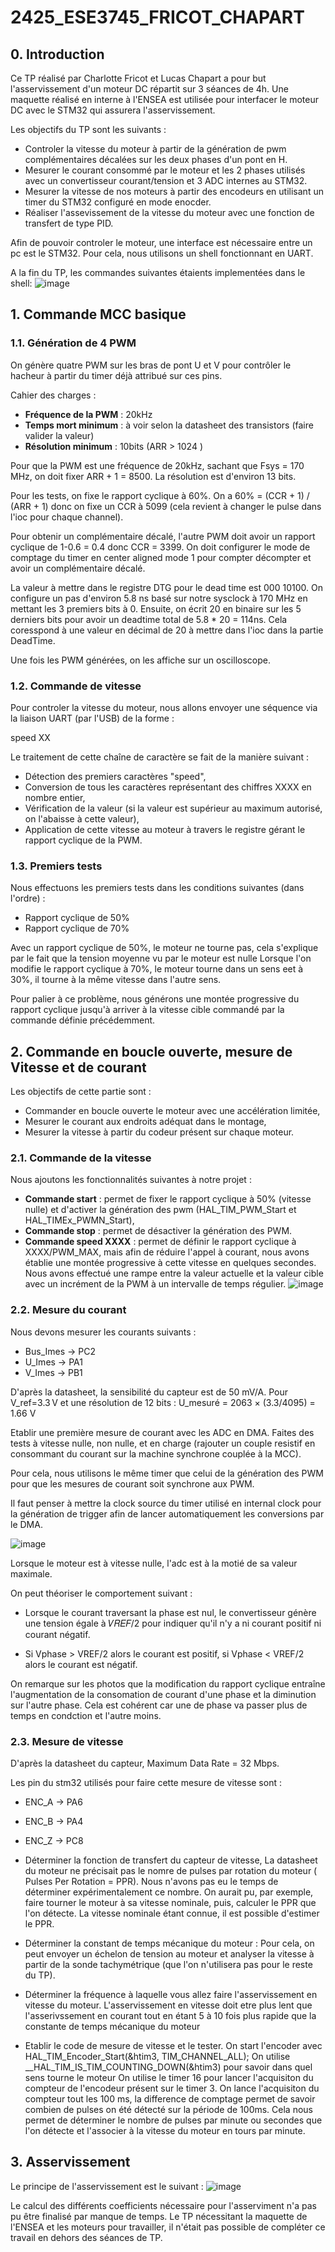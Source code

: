 # 2425_ESE3745_FRICOT_CHAPART

## 0. Introduction

Ce TP réalisé par Charlotte Fricot et Lucas Chapart a pour but l'asservissement d'un moteur DC répartit sur 3 séances de 4h.
Une maquette réalisé en interne à l'ENSEA est utilisée pour interfacer le moteur DC avec le STM32 qui assurera l'asservissement.

Les objectifs du TP sont les suivants :
  -  Controler la vitesse du moteur à partir de la génération de pwm complémentaires décalées sur les deux phases d'un pont en H.
  -  Mesurer le courant consommé par le moteur et les 2 phases utilisés avec un convertisseur courant/tension et 3 ADC internes au STM32.
  -  Mesurer la vitesse de nos moteurs à partir des encodeurs en utilisant un timer du STM32 configuré en mode enocder.
  -  Réaliser l'assevissement de la vitesse du moteur avec une fonction de transfert de type PID.

Afin de pouvoir controler le moteur, une interface est nécessaire entre un pc est le STM32.
Pour cela, nous utilisons un shell fonctionnant en UART.

A la fin du TP, les commandes suivantes étaients implementées dans le shell:
![image](https://github.com/user-attachments/assets/5874c691-3a30-4214-9140-8d25aa82761f)

## 1. Commande MCC basique
### 1.1. Génération de 4 PWM

On génère quatre PWM sur les bras de pont U et V pour contrôler le hacheur à partir du timer déjà attribué sur ces pins.

Cahier des charges :
  - **Fréquence de la PWM** : 20kHz
  - **Temps mort minimum** : à voir selon la datasheet des transistors (faire valider la valeur)
  - **Résolution minimum** : 10bits (ARR > 1024 )

Pour que la PWM est une fréquence de 20kHz, sachant que Fsys = 170 MHz, on doit fixer ARR + 1 = 8500. La résolution est d'environ 13 bits.

Pour les tests, on fixe le rapport cyclique à 60%.
On a 60% = (CCR + 1) / (ARR + 1)
donc on fixe un CCR à 5099 (cela revient à changer le pulse dans l'ioc pour chaque channel).

Pour obtenir un complémentaire décalé, l'autre PWM doit avoir un rapport cyclique de 1-0.6 = 0.4 donc CCR = 3399.
On doit configurer le mode de comptage du timer en center aligned mode 1 pour compter décompter et avoir un complémentaire décalé.

La valeur à mettre dans le registre DTG pour le dead time est 000 10100. On configure un pas d'environ 5.8 ns basé sur notre sysclock à 170 MHz en mettant les 3 premiers bits à 0.
Ensuite, on écrit 20 en binaire sur les 5 derniers bits pour avoir un deadtime total de 5.8 * 20 = 114ns. Cela coresspond à une valeur en décimal de 20 à mettre dans l'ioc dans la partie DeadTime.

Une fois les PWM générées, on les affiche sur un oscilloscope.

### 1.2. Commande de vitesse

Pour controler la vitesse du moteur, nous allons envoyer une séquence via la liaison UART (par l'USB) de la forme :

speed XX

Le traitement de cette chaîne de caractère se fait de la manière suivant :
  - Détection des premiers caractères "speed",
  - Conversion de tous les caractères représentant des chiffres XXXX en nombre entier,
  - Vérification de la valeur (si la valeur est supérieur au maximum autorisé, on l'abaisse à cette valeur),
  - Application de cette vitesse au moteur à travers le registre gérant le rapport cyclique de la PWM.

### 1.3. Premiers tests

Nous effectuons les premiers tests dans les conditions suivantes (dans l'ordre) :
  - Rapport cyclique de 50%
  - Rapport cyclique de 70%

Avec un rapport cyclique de 50%, le moteur ne tourne pas, cela s'explique par le fait que la tension moyenne vu par le moteur est nulle Lorsque l'on modifie le rapport cyclique à 70%, le moteur tourne dans un sens eet à 30%, il tourne à la même vitesse dans l'autre sens.

Pour palier à ce problème, nous générons une montée progressive du rapport cyclique jusqu'à arriver à la vitesse cible commandé par la commande définie précédemment.

## 2. Commande en boucle ouverte, mesure de Vitesse et de courant

Les objectifs de cette partie sont :
  - Commander en boucle ouverte le moteur avec une accélération limitée,
  - Mesurer le courant aux endroits adéquat dans le montage,
  - Mesurer la vitesse à partir du codeur présent sur chaque moteur.

### 2.1. Commande de la vitesse

Nous ajoutons les fonctionnalités suivantes à notre projet :
  - **Commande start** : permet de fixer le rapport cyclique à 50% (vitesse nulle) et d'activer la génération des pwm (HAL_TIM_PWM_Start et HAL_TIMEx_PWMN_Start),
  - **Commande stop** : permet de désactiver la génération des PWM.
  - **Commande speed XXXX** : permet de définir le rapport cyclique à XXXX/PWM_MAX, mais afin de réduire l'appel à courant, nous avons établie une montée progressive à cette vitesse en quelques secondes. Nous avons effectué une rampe entre la valeur actuelle et la valeur cible avec un incrément de la PWM à un intervalle de temps régulier.
    ![image](https://github.com/user-attachments/assets/d5b5604c-39ee-47f3-9d15-b98c16add0ef)

### 2.2. Mesure du courant

Nous devons mesurer les courants suivants : 
  - Bus_Imes → PC2
  - U_Imes → PA1
  - V_Imes → PB1

D'après la datasheet, la sensibilité du capteur est de 50 mV/A.
Pour V_ref=3.3 V et une résolution de 12 bits : U_mesuré​ = 2063 × (3.3/4095) = 1.66 V

Etablir une première mesure de courant avec les ADC en DMA. Faites des tests à vitesse nulle, non nulle, et en charge (rajouter un couple resistif en consommant du courant sur la machine synchrone couplée à la MCC).

Pour cela, nous utilisons le même timer que celui de la génération des PWM pour que les mesures de courant soit synchrone aux PWM.

Il faut penser à mettre la clock source du timer utilisé en internal clock pour la génération de trigger afin de lancer automatiquement les conversions par le DMA. 

![image](https://github.com/user-attachments/assets/5420be37-af1a-408e-8205-693ee8fae6e7)

Lorsque le moteur est à vitesse nulle, l'adc est à la motié de sa valeur maximale.

On peut théoriser le comportement suivant :
  - Lorsque le courant traversant la phase est nul, le convertisseur génère une tension égale à 
  𝑉𝑅𝐸𝐹/2 pour indiquer qu'il n'y a ni courant positif ni courant négatif.

  - Si Vphase > VREF/2 alors le courant est positif, si Vphase < VREF/2 alors le courant est négatif.

On remarque sur les photos que la modification du rapport cyclique entraîne l'augmentation de la consomation de courant d'une phase et la diminution sur l'autre phase. Cela est cohérent car une de phase va passer plus de temps en condction et l'autre moins.

### 2.3. Mesure de vitesse

D'après la datasheet du capteur, Maximum Data Rate = 32 Mbps.

Les pin du stm32 utilisés pour faire cette mesure de vitesse sont : 
  - ENC_A → PA6
  - ENC_B → PA4
  - ENC_Z → PC8

- Déterminer la fonction de transfert du capteur de vitesse,
    La datasheet du moteur ne précisait pas le nomre de pulses par rotation du moteur ( Pulses Per Rotation = PPR). Nous n'avons pas eu le temps de déterminer expérimentalement ce nombre.
    On aurait pu, par exemple, faire tourner le moteur à sa vitesse nominale, puis, calculer le PPR que l'on détecte.
    La vitesse nominale étant connue, il est possible d'estimer le PPR.
  
- Déterminer la constant de temps mécanique du moteur :
    Pour cela, on peut envoyer un échelon de tension au moteur et analyser la vitesse à partir de la sonde tachymétrique (que l'on n'utilisera pas pour le reste du TP).

- Déterminer la fréquence à laquelle vous allez faire l'asservissement en vitesse du moteur.
    L'asservissement en vitesse doit etre plus lent que l'asserivssement en courant tout en étant 5 à 10 fois plus rapide que la constante de temps mécanique du moteur
  
- Etablir le code de mesure de vitesse et le tester.
  On start l'encoder avec 	  HAL_TIM_Encoder_Start(&htim3, TIM_CHANNEL_ALL);
  On utilise __HAL_TIM_IS_TIM_COUNTING_DOWN(&htim3) pour savoir dans quel sens tourne le moteur
  On utilise le timer 16 pour lancer l'acquisiton du compteur de l'encodeur présent sur le timer 3.
  On lance l'acquisiton du compteur tout les 100 ms, la difference de comptage permet de savoir combien de pulses on été détecté sur la période de 100ms.
  Cela nous permet de déterminer le nombre de pulses par minute ou secondes que l'on détecte et l'associer à la vitesse du moteur en tours par minute.
    

## 3. Asservissement
Le principe de l'asservissement est le suivant : 
![image](https://github.com/user-attachments/assets/ad3e4879-2fa8-448c-8a3f-132bf6c81005)

Le calcul des différents coefficients nécessaire pour l'asserviment n'a pas pu être finalisé par manque de temps.
Le TP nécessitant la maquette de l'ENSEA et les moteurs pour travailler, il n'était pas possible de compléter ce travail en dehors des séances de TP.






